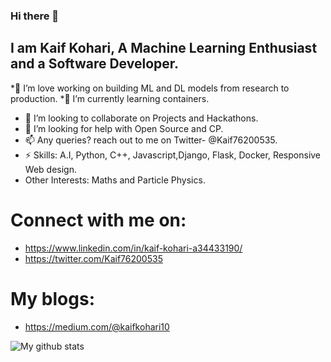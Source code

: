 ### Hi there 👋 
## I am Kaif Kohari, A Machine Learning Enthusiast and a Software Developer.

*🔭 I’m love working on building ML and DL models from research to production.
*🌱 I’m currently learning containers.
* 👯 I’m looking to collaborate on Projects and Hackathons.
* 🤔 I’m looking for help with Open Source and CP.
* 📫 Any queries? reach out to me on Twitter- @Kaif76200535.
* ⚡ Skills: A.I, Python, C++, Javascript,Django, Flask, Docker, Responsive Web design.
* Other Interests: Maths and Particle Physics.

# Connect with me on:
* https://www.linkedin.com/in/kaif-kohari-a34433190/
* https://twitter.com/Kaif76200535

# My blogs:
* https://medium.com/@kaifkohari10



![My github stats](https://github-readme-stats.vercel.app/api?username=Kaif10)

